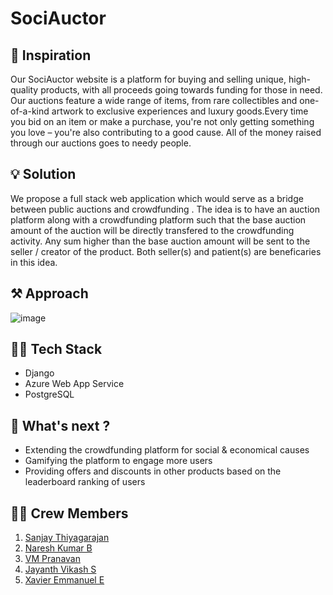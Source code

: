 # SociAuctor
## :mechanical_arm: Inspiration  

Our SociAuctor website is a platform for buying and selling unique, high-quality products, with all proceeds going towards funding for those in need. Our auctions feature a wide range of items, from rare collectibles and one-of-a-kind artwork to exclusive experiences and luxury goods.Every time you bid on an item or make a purchase, you're not only getting something you love – you're also contributing to a good cause. All of the money raised through our auctions goes to needy people.


## :bulb: Solution  
We propose a full stack web application which would serve as a bridge between public auctions and crowdfunding . The idea is to have an auction platform along with a crowdfunding platform such that the base auction amount of the auction will be directly transfered to the crowdfunding activity. Any sum higher than the base auction amount will be sent to the seller / creator of the product. Both seller(s) and patient(s) are beneficaries in this idea.  
## :hammer_and_pick: Approach    
![image](https://user-images.githubusercontent.com/42594454/191088370-852af4fe-eaf9-41ee-84fe-19bf721e071d.png)

## :technologist: Tech Stack  
- Django
- Azure Web App Service
- PostgreSQL
   
## :thinking: What's next ?  
- Extending the crowdfunding platform for social & economical causes  
- Gamifying the platform to engage more users
- Providing offers and discounts in other products based on the leaderboard ranking of users
## :man_office_worker: Crew Members
1. [Sanjay Thiyagarajan](https://github.com/sanjay-thiyagarajan)  
2. [Naresh Kumar B](https://github.com/TechieNK)  
3. [VM Pranavan](https://github.com/Techipeeyon)  
4. [Jayanth Vikash S](https://github.com/JayanthVikashS)
5. [Xavier Emmanuel E](https://github.com/Xavier-Alfred)
